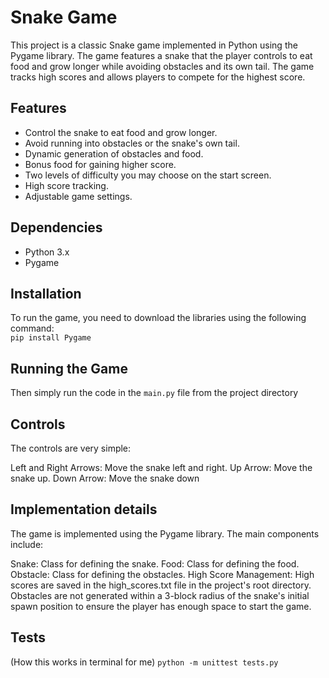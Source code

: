 # Snake Game

This project is a classic Snake game implemented in Python using the Pygame library. The game features a snake that the player controls to eat food and grow longer while avoiding obstacles and its own tail. The game tracks high scores and allows players to compete for the highest score.

## Features

- Control the snake to eat food and grow longer.
- Avoid running into obstacles or the snake's own tail.
- Dynamic generation of obstacles and food.
- Bonus food for gaining higher score.
- Two levels of difficulty you may choose on the start screen.
- High score tracking.
- Adjustable game settings.

## Dependencies

- Python 3.x
- Pygame

## Installation

To run the game, you need to download the libraries using the following command: \
`pip install Pygame`

## Running the Game

Then simply run the code in the `main.py` file from the project directory

## Controls

The controls are very simple:

Left and Right Arrows: Move the snake left and right.
Up Arrow: Move the snake up.
Down Arrow: Move the snake down

## Implementation details

The game is implemented using the Pygame library. The main components include:

Snake: Class for defining the snake.
Food: Class for defining the food.
Obstacle: Class for defining the obstacles.
High Score Management: High scores are saved in the high_scores.txt file in the project's root directory.
Obstacles are not generated within a 3-block radius of the snake's initial spawn position to ensure the player has enough space to start the game.

## Tests

(How this works in terminal for me)
`python -m unittest tests.py`

